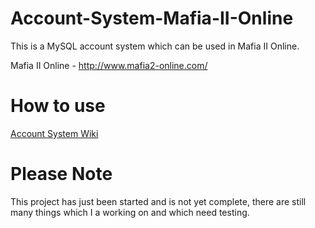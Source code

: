 # Account-System-Mafia-II-Online
This is a MySQL account system which can be used in Mafia II Online.

Mafia II Online - http://www.mafia2-online.com/

# How to use

[Account System Wiki](https://github.com/jamiesage123/Account-System-Mafia-II-Online/wiki/)

# Please Note

This project has just been started and is not yet complete, there are still many things which I a working on and which need testing.
